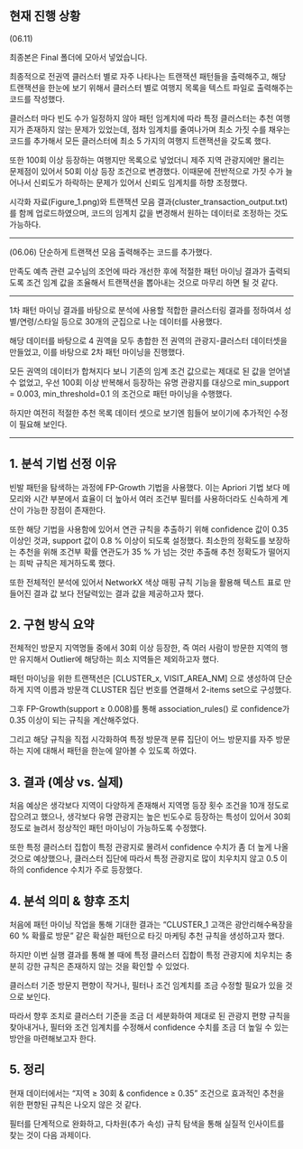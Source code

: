 ## 현재 진행 상황

(06.11)

최종본은 Final 폴더에 모아서 넣었습니다.

최종적으로 전권역 클러스터 별로 자주 나타나는 트랜잭션 패턴들을 출력해주고, 해당 트랜잭션을 한눈에 보기 위해서 클러스터 별로 여행지 목록을 텍스트 파일로 출력해주는 코드를 작성했다.

클러스터 마다 빈도 수가 일정하지 않아 패턴 임계치에 따라 특정 클러스터는 추천 여행지가 존재하지 않는 문제가 있었는데,
점차 임계치를 줄여나가며 최소 가짓 수를 채우는 코드를 추가해서 모든 클러스터에 최소 5 가지의 여행지 트랜잭션을 갖도록 했다.

또한 100회 이상 등장하는 여행지만 목록으로 넣었더니 제주 지역 관광지에만 몰리는 문제점이 있어서 50회 이상 등장 조건으로 변경했다.
이때문에 전반적으로 가짓 수가 늘어나서 신뢰도가 하락하는 문제가 있어서 신뢰도 임계치를 하향 조정했다.

시각화 자료(Figure_1.png)와 트랜잭션 모음 결과(cluster_transaction_output.txt)를 함께 업로드하였으며, 코드의 임계치 값을 변경해서 원하는 데이터로 조정하는 것도 가능하다.

-------------------------------------------------------

(06.06)
단순하게 트랜잭션 모음 출력해주는 코드를 추가했다.

만족도 예측 관련 교수님의 조언에 따라 개선한 후에 적절한 패턴 마이닝 결과가 출력되도록 조건 임계 값을 조율해서 트랜잭션을 뽑아내는 것으로 마무리 하면 될 것 같다.

------------------------------------------------------------

1차 패턴 마이닝 결과를 바탕으로 분석에 사용할 적합한 클러스터링 결과를 정하여서 성별/연령/스타일 등으로 30개의 군집으로 나눈 데이터를 사용했다.

해당 데이터를 바탕으로 4 권역을 모두 총합한 전 권역의 관광지-클러스터 데이터셋을 만들었고, 이를 바탕으로 2차 패턴 마이닝을 진행했다.

모든 권역의 데이터가 합쳐지다 보니 기존의 임계 조건 값으로는 제대로 된 값을 얻어낼 수 없었고, 우선 100회 이상 반복해서 등장하는 유명 관광지를 대상으로 min_support = 0.003, min_threshold=0.1 의 조건으로 패턴 마이닝을 수행했다.

하지만 여전히 적절한 추천 목록 데이터 셋으로 보기엔 힘들어 보이기에 추가적인 수정이 필요해 보인다.

------------------------------------------------------------------------
## 1. 분석 기법 선정 이유

빈발 패턴을 탐색하는 과정에 FP-Growth 기법을 사용했다. 이는 Apriori 기법 보다 메모리와 시간 부분에서 효율이 더 높아서 여러 조건부 필터를 사용하더라도
신속하게 계산이 가능한 장점이 존재한다.

또한 해당 기법을 사용함에 있어서 연관 규칙을 추출하기 위해 confidence 값이 0.35 이상인 것과, support 값이 0.8 % 이상이 되도록 설정했다.
최소한의 정확도를 보장하는 추천을 위해 조건부 확률 연관도가 35 % 가 넘는 것만 추출해 추천 정확도가 떨어지는 희박 규칙은 제거하도록 했다.

또한 전체적인 분석에 있어서 NetworkX 색상 매핑 규칙 기능을 활용해 텍스트 표로 만들어진 결과 값 보다 전달력있는 결과 값을 제공하고자 했다.

## 2. 구현 방식 요약

전체적인 방문지 지역명들 중에서 30회 이상 등장한, 즉 여러 사람이 방문한 지역의 행만 유지해서 Outlier에 해당하는 희소 지역들은 제외하고자 했다.

패턴 마이닝을 위한 트랜잭션은 [CLUSTER_x, VISIT_AREA_NM] 으로 생성하여 단순하게 지역 이름과 방문객 CLUSTER 집단 번호를 연결해서 2-items set으로 구성했다.

그후 FP-Growth(support ≥ 0.008)를 통해 association_rules() 로 confidence가 0.35 이상이 되는 규칙을 계산해주었다.

그리고 해당 규칙을 직접 시각화하여 특정 방문객 분류 집단이 어느 방문지를 자주 방문하는 지에 대해서 패턴을 한눈에 알아볼 수 있도록 하였다.

## 3. 결과 (예상 vs. 실제)

처음 예상은 생각보다 지역이 다양하게 존재해서 지역명 등장 횟수 조건을 10개 정도로 잡으려고 했으나, 생각보다 유명 관광지는 높은 빈도수로 등장하는 특성이 있어서
30회 정도로 늘려서 정상적인 패턴 마이닝이 가능하도록 수정했다.

또한 특정 클러스터 집합이 특정 관광지로 몰려서 confidence 수치가 좀 더 높게 나올 것으로 예상했으나,
클러스터 집단에 따라서 특정 관광지로 많이 치우치지 않고 0.5 이하의 confidence 수치가 주로 등장했다.

## 4. 분석 의미 & 향후 조치

처음에 패턴 마이닝 작업을 통해 기대한 결과는 “CLUSTER_1 고객은 광안리해수욕장을 60 % 확률로 방문” 같은 확실한 패턴으로 타깃 마케팅 추천 규칙을 생성하고자 했다.

하지만 이번 실행 결과를 통해 볼 때에 특정 클러스터 집합이 특정 관광지에 치우치는 충분히 강한 규칙은 존재하지 않는 것을 확인할 수 있었다.

클러스터 기준 방문지 편향이 작거나, 필터나 조건 임계치를 조금 수정할 필요가 있을 것으로 보인다.

따라서 향후 조치로 클러스터 기준을 조금 더 세분화하여 제대로 된 관광지 편향 규칙을 찾아내거나, 필터와 조건 임계치를 수정해서 confidence 수치를 조금 더 높일 수 있는 방안을 마련해보고자 한다.

## 5. 정리

현재 데이터에서는 “지역 ≥ 30회 & confidence ≥ 0.35” 조건으로 효과적인 추천을 위한 편향된 규칙은 나오지 않은 것 같다.

필터를 단계적으로 완화하고, 다차원(추가 속성) 규칙 탐색을 통해 실질적 인사이트를 찾는 것이 다음 과제이다.
